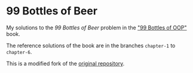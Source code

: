 # 99 Bottles of Beer

My solutions to the *99 Bottles of Beer* problem in the ["99 Bottles of OOP"](https://www.sandimetz.com/99bottles/) book.

The reference solutions of the book are in the branches `chapter-1` to `chapter-6`.

This is a modified fork of the [original repository](https://github.com/sandimetz/99bottles).
